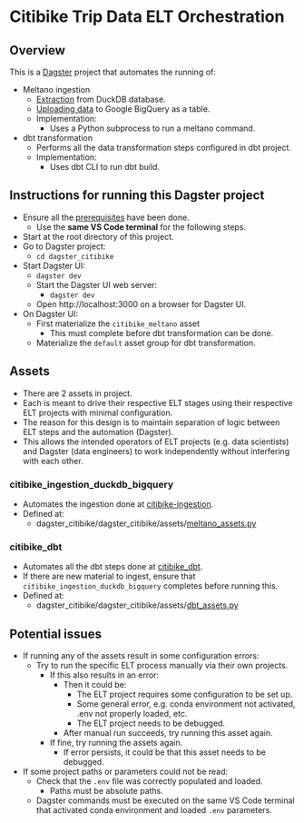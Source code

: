 # Citibike Trip Data ELT Orchestration

## Overview
This is a [Dagster](https://dagster.io/) project that automates the running of:
- Meltano ingestion
  - [Extraction](../citibike-ingestion/README.md#load-csv-file-into-duckdb) from DuckDB database.
  - [Uploading data](../citibike-ingestion/README.md#meltano-to-orchestrate-an-el-pipeline) to Google BigQuery as a table.
  - Implementation:
    - Uses a Python subprocess to run a meltano command.
- dbt transformation
  - Performs all the data transformation steps configured in dbt project.
  - Implementation:
    - Uses dbt CLI to run dbt build.

## Instructions for running this Dagster project
- Ensure all the [prerequisites](../README.md#prerequisites) have been done.
  - Use the **same VS Code terminal** for the following steps.
- Start at the root directory of this project.
- Go to Dagster project:
  - `cd dagster_citibike`
- Start Dagster UI:
  - `dagster dev`
  - Start the Dagster UI web server:
    - `dagster dev`
  - Open http://localhost:3000 on a browser for Dagster UI.
- On Dagster UI:
  - First materialize the `citibike_meltano` asset
    - This must complete before dbt transformation can be done. 
  - Materialize the `default` asset group for dbt transformation.

## Assets
- There are 2 assets in project.
- Each is meant to drive their respective ELT stages using their respective ELT projects with minimal configuration.
- The reason for this design is to maintain separation of logic between ELT steps and the automation (Dagster).
- This allows the intended operators of ELT projects (e.g. data scientists) and Dagster (data engineers) to work independently without interfering with each other.

### citibike_ingestion_duckdb_bigquery
- Automates the ingestion done at [citibike-ingestion](../citibike-ingestion).
- Defined at:
  - dagster_citibike/dagster_citibike/assets/[meltano_assets.py](dagster_citibike/assets/meltano_assets.py)

### citibike_dbt
- Automates all the dbt steps done at [citibike_dbt](../citibike_dbt).
- If there are new material to ingest, ensure that `citibike_ingestion_duckdb_bigquery` completes before running this.
- Defined at:
  - dagster_citibike/dagster_citibike/assets/[dbt_assets.py
](dagster_citibike/assets/dbt_assets.py
)

## Potential issues
- If running any of the assets result in some configuration errors:
  - Try to run the specific ELT process manually via their own projects.
    - If this also results in an error:
      - Then it could be:
        - The ELT project requires some configuration to be set up.
        - Some general error, e.g. conda environment not activated, .env not properly loaded, etc.
        - The ELT project needs to be debugged.
      - After manual run succeeds, try running this asset again.
    - If fine, try running the assets again.
      - If error persists, it could be that this asset needs to be debugged.
- If some project paths or parameters could not be read:
  - Check that the `.env` file was correctly populated and loaded.
    - Paths must be absolute paths.
  - Dagster commands must be executed on the same VS Code terminal that activated conda environment and loaded `.env` parameters.
